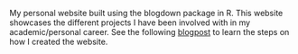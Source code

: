 My personal website built using the blogdown package in R. This website showcases the different projects I have been involved with in my academic/personal career. See the following [blogpost](https://www.kevinzolea.com/posts/creating-a-website-with-the-academic-theme-in-blogdown/) to learn the steps on how I created the website.
